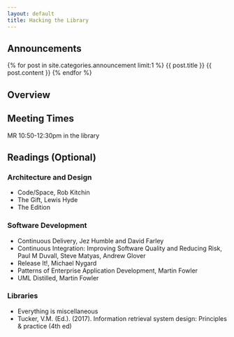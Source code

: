 ```yaml
---
layout: default
title: Hacking the Library
---
```


## Announcements

{% for post in site.categories.announcement limit:1 %}
{{ post.title }}
{{ post.content }}
{% endfor %}

## Overview

## Meeting Times

MR 10:50-12:30pm in the library

## Readings (Optional)

### Architecture and Design

* Code/Space, Rob Kitchin
* The Gift, Lewis Hyde
* The Edition

### Software Development

* Continuous Delivery, Jez Humble and David Farley
* Continuous Integration: Improving Software Quality and Reducing Risk, Paul M Duvall, Steve Matyas, Andrew Glover
* Release It!, Michael Nygard
* Patterns of Enterprise Application Development, Martin Fowler
* UML Distilled, Martin Fowler

### Libraries

* Everything is miscellaneous
* Tucker, V.M. (Ed.). (2017). Information retrieval system design: Principles & practice (4th ed)
